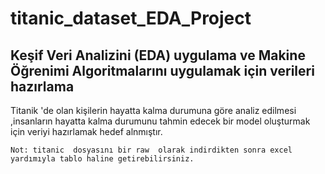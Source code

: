 # titanic_dataset_EDA_Project

## Keşif Veri Analizini (EDA) uygulama ve Makine Öğrenimi Algoritmalarını uygulamak için verileri hazırlama

  Titanik 'de olan kişilerin hayatta kalma durumuna göre analiz edilmesi ,insanların hayatta kalma durumunu tahmin edecek bir model oluşturmak için veriyi hazırlamak hedef alnmıştır.
  
    Not: titanic  dosyasını bir raw  olarak indirdikten sonra excel yardımıyla tablo haline getirebilirsiniz.
